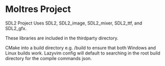# Moltres Project

SDL2 Project
Uses SDL2, SDL2_image, SDL2_mixer, SDL2_ttf, and SDL2_gfx.

These libraries are included in the thirdparty directory.

CMake into a build directory e.g. <root>/build to ensure that both Windows and Linux builds work.
Lazyvim config will default to searching in the root
build directory for the compile commands json.
